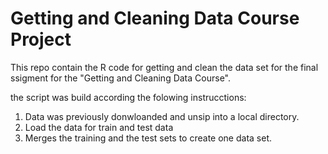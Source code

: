 # Getting and Cleaning Data Course Project

This repo contain the R code for getting and clean the data set for the final ssigment for the "Getting and Cleaning Data Course".

the script was build according the folowing instrucctions:
1. Data was previously donwloanded and unsip into a local directory.
2. Load the data for train and test data
3. Merges the training and the test sets to create one data set.